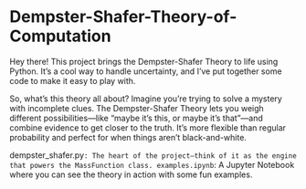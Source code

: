 # Dempster-Shafer-Theory-of-Computation

Hey there! This project brings the Dempster-Shafer Theory to life using Python. It’s a cool way to handle uncertainty, and I’ve put together some code to make it easy to play with.

So, what’s this theory all about? Imagine you’re trying to solve a mystery with incomplete clues. The Dempster-Shafer Theory lets you weigh different possibilities—like “maybe it’s this, or maybe it’s that”—and combine evidence to get closer to the truth. It’s more flexible than regular probability and perfect for when things aren’t black-and-white.

dempster_shafer.py`: The heart of the project—think of it as the engine that powers the MassFunction class.
examples.ipynb`: A Jupyter Notebook where you can see the theory in action with some fun examples.
